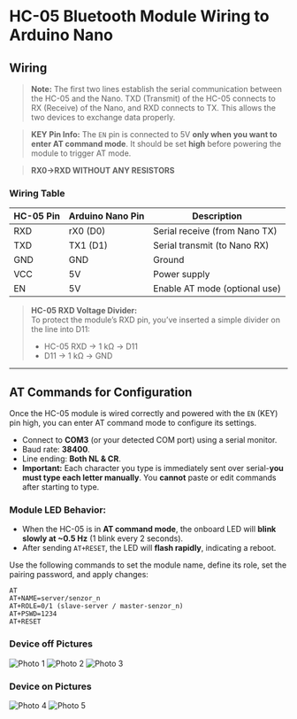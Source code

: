 # HC-05 Bluetooth Module Wiring to Arduino Nano

## Wiring

> **Note:** The first two lines establish the serial communication between the HC-05 and the Nano.
> TXD (Transmit) of the HC-05 connects to RX (Receive) of the Nano, and RXD connects to TX. This allows the two devices to exchange data properly.

> **KEY Pin Info:** The `EN` pin is connected to 5V **only when you want to enter AT command mode**. It should be set **high** before powering the module to trigger AT mode.

> **RX0->RXD WITHOUT ANY RESISTORS**

### Wiring Table


| HC-05 Pin | Arduino Nano Pin | Description                   |
|-----------|------------------|-------------------------------|
| RXD       | rX0 (D0)         | Serial receive (from Nano TX) |
| TXD       | TX1 (D1)         | Serial transmit (to Nano RX)  |
| GND       | GND              | Ground                        |
| VCC       | 5V               | Power supply                  |
| EN        | 5V               | Enable AT mode (optional use) |

> **HC-05 RXD Voltage Divider:**  
> To protect the module’s RXD pin, you’ve inserted a simple divider on the line into D11:  
> - HC-05 RXD -> 1 kΩ -> D11  
> - D11 -> 1 kΩ -> GND  

---

## AT Commands for Configuration

Once the HC-05 module is wired correctly and powered with the `EN` (KEY) pin high, you can enter AT command mode to configure its settings.

- Connect to **COM3** (or your detected COM port) using a serial monitor.
- Baud rate: **38400**.
- Line ending: **Both NL & CR**.
- **Important:** Each character you type is immediately sent over serial-**you must type each letter manually**. You **cannot** paste or edit commands after starting to type.

### Module LED Behavior:

- When the HC-05 is in **AT command mode**, the onboard LED will **blink slowly at ~0.5 Hz** (1 blink every 2 seconds).
- After sending `AT+RESET`, the LED will **flash rapidly**, indicating a reboot.

Use the following commands to set the module name, define its role, set the pairing password, and apply changes:

```commands_in_order
AT
AT+NAME=server/senzor_n
AT+ROLE=0/1 (slave-server / master-senzor_n)
AT+PSWD=1234
AT+RESET
```
### Device off Pictures

![Photo 1](/Programing%20HC05/Photos/1.jpg) 
![Photo 2](/Programing%20HC05/Photos/2.jpg) 
![Photo 3](/Programing%20HC05/Photos/3.jpg)

### Device on Pictures

![Photo 4](/Programing%20HC05/Photos/4.jpg)
![Photo 5](/Programing%20HC05/Photos/5.jpg)